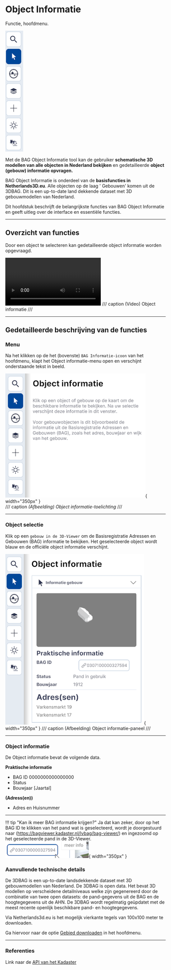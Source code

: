 # Object Informatie

Functie, hoofdmenu.

![Building Blocks](../handleiding/imgs/object.info.menu.main.png)
<br>

Met de BAG Object Informatie tool kan de gebruiker **schematische 3D modellen van alle objecten in Nederland bekijken**
en gedetailleerde **object (gebouw) informatie opvragen.**

BAG Object Informatie is onderdeel van de **basisfuncties in Netherlands3D.eu**. Alle objecten op de laag '
Gebouwen' komen uit de 3DBAG. Dit is een up-to-date land dekkende dataset met 3D gebouwmodellen van Nederland.

Dit hoofdstuk beschrijft de belangrijkste functies van BAG Object Informatie en geeft uitleg over de interface
en essentiële functies.

---

## Overzicht van functies

Door een object te selecteren kan gedetailleerde object informatie worden opgevraagd.

<video controls>
<source src="../video/object.informatie.mp4" type="video/mp4"></video>
/// caption
(Video) Object informatie
///

---

## Gedetailleerde beschrijving van de functies

### Menu

Na het klikken op de het (bovenste) `BAG Informatie-icoon` van het hoofdmenu, klapt het Object informatie-menu open en
verschijnt onderstaande tekst in beeld.

![Building Blocks](../handleiding/imgs/object.info.menu.open.png){ width="350px" }  
/// caption
_(Afbeelding) Object informatie-toelichting_
///

---

### Object selectie

Klik op een `gebouw in de 3D-Viewer` om de Basisregistratie Adressen en Gebouwen (BAG) informatie te bekijken. Het
geselecteerde object wordt blauw en de officiële object informatie verschijnt.

![Building Blocks](../handleiding/imgs/object.info.menu.select.png){ width="350px" }
/// caption
(Afbeelding) Object informatie-paneel
///

---
 
### Object informatie

De Object informatie bevat de volgende data.

**Praktische informatie**

* BAG ID	0000000000000000   
* Status   
* Bouwjaar	[Jaartal]  

**(Adress(en))**

* Adres en Huisnummer  

---

!!! tip "Kan ik meer BAG informatie krijgen?"
	Ja dat kan zeker, door op het BAG ID te klikken van het pand wat is geselecteerd, wordt je doorgestuurd naar (https://bagviewer.kadaster.nl/lvbag/bag-viewer/) en ingezoomd op het geselecteerde pand in de 3D-Viewer. ![Building Blocks](../handleiding/imgs/object.info.menu.select.bag.png){ width="350px" }


### Aanvullende technische details

De 3DBAG is een up-to-date landsdekkende dataset met 3D gebouwmodellen van Nederland. De 3DBAG is open data. Het bevat 3D modellen op verscheidene detailniveaus welke zijn gegenereerd door de combinatie van twee open datasets: de
pand-gegevens uit de BAG en de hoogtegegevens uit de AHN. De 3DBAG wordt regelmatig geüpdatet met de meest recente openlijk beschikbare pand- en hoogtegegevens.

Via Netherlands3d.eu is het mogelijk vierkante tegels van 100x100 meter te downloaden.

Ga hiervoor naar de optie [Gebied downloaden](gebied-downloaden.md) in het hoofdmenu.

---

### Referenties

Link naar de [API van het Kadaster](https://www.kadaster.nl/zakelijk/producten/adressen-en-gebouwen/bag-api-individuele-bevragingen)